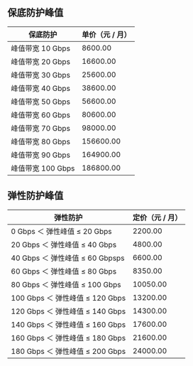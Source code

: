 ## 保底防护峰值
| 保底防护 | 单价（元 / 月） |
|---------|---------|
| 峰值带宽 10 Gbps | 8600.00 |
| 峰值带宽 20 Gbps | 16600.00  |
| 峰值带宽 30 Gbps | 25600.00  |
| 峰值带宽 40 Gbps | 38600.00  |
| 峰值带宽 50 Gbps | 56600.00  |
| 峰值带宽 60 Gbps | 80600.00  |
| 峰值带宽 70 Gbps | 98000.00  |
| 峰值带宽 80 Gbps | 156600.00  |
| 峰值带宽 90 Gbps | 164900.00  |
| 峰值带宽 100 Gbps | 186800.00  |

##  弹性防护峰值
| 弹性防护 | 定价（元 / 月） |
|---------|---------|
| 0 Gbps ＜ 弹性峰值 ≤   20 Gbps | 2200.00  |
| 20 Gbps ＜ 弹性峰值 ≤   40 Gbps | 4800.00 |
| 40 Gbps ＜ 弹性峰值 ≤   60 Gbpsps | 6600.00 |
| 60 Gbps ＜ 弹性峰值 ≤   80 Gbps | 8350.00 |
| 80 Gbps ＜ 弹性峰值 ≤   100 Gbps | 10050.00|
| 100 Gbps ＜ 弹性峰值 ≤  120 Gbps | 13200.00 |
| 120 Gbps ＜ 弹性峰值 ≤   140 Gbps | 14300.00 |
| 140 Gbps ＜ 弹性峰值 ≤  160 Gbps | 17600.00 |
| 160 Gbps ＜ 弹性峰值 ≤  180 Gbps | 21600.00 |
| 180 Gbps ＜ 弹性峰值 ≤  200 Gbps | 24000.00 |
